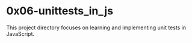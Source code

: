# 0x06-unittests_in_js

This project directory focuses on learning and implementing unit tests in JavaScript.
